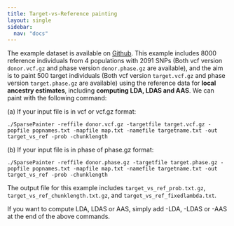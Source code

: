 ```yaml
---
title: Target-vs-Reference painting
layout: single
sidebar:
  nav: "docs"
---
```


The example dataset is available on [Github](https://github.com/YaolingYang/SparsePainter/tree/main/example). This example includes 8000 reference individuals from 4 populations with 2091 SNPs (Both vcf version ``donor.vcf.gz`` and phase version ``donor.phase.gz`` are available), and the aim is to paint 500 target individuals (Both vcf version ``target.vcf.gz`` and phase version ``target.phase.gz`` are available) using the reference data for **local ancestry estimates**, including **computing LDA, LDAS and AAS**. We can paint with the following command:

(a) If your input file is in vcf or vcf.gz format:

``
./SparsePainter -reffile donor.vcf.gz -targetfile target.vcf.gz -popfile popnames.txt -mapfile map.txt -namefile targetname.txt -out target_vs_ref -prob -chunklength
``

(b) If your input file is in phase of phase.gz format:

``
./SparsePainter -reffile donor.phase.gz -targetfile target.phase.gz -popfile popnames.txt -mapfile map.txt -namefile targetname.txt -out target_vs_ref -prob -chunklength
``

The output file for this example includes ``target_vs_ref_prob.txt.gz``, ``target_vs_ref_chunklength.txt.gz``, and ``target_vs_ref_fixedlambda.txt``.

If you want to compute LDA, LDAS or AAS, simply add -LDA, -LDAS or -AAS at the end of the above commands.
